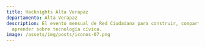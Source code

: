 ```yaml
---
title: Hacknights Alta Verapaz
departamento: Alta Verapaz
description: El evento mensual de Red Ciudadana para construir, compartir y
  aprender sobre tecnología cívica.
image: /assets/img/posts/iconos-07.png
---
```

